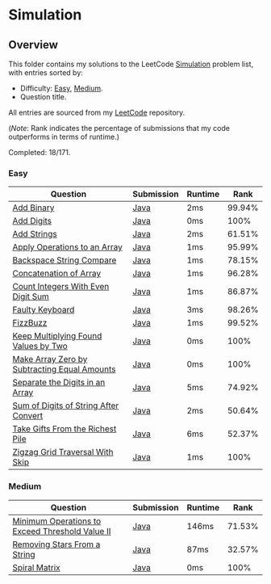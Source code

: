 # Simulation

## Overview
This folder contains my solutions to the LeetCode [Simulation](https://leetcode.com/problem-list/simulation/) problem list,
with entries sorted by:
- Difficulty: [Easy](#easy), [Medium](#medium).
- Question title.

All entries are sourced from my [LeetCode](https://github.com/shumarb/leetcode) repository.

(*Note*: Rank indicates the percentage of submissions that my code outperforms in terms of runtime.)

Completed: 18/171.

### Easy
| Question                                                                                                                                | Submission                                                                                                          | Runtime | Rank   |
|-----------------------------------------------------------------------------------------------------------------------------------------|---------------------------------------------------------------------------------------------------------------------|---------|--------|
| [Add Binary](https://leetcode.com/problems/add-binary/description/)                                                                     | [Java](https://github.com/shumarb/leetcode/blob/main/submissions/java/AddBinary.java)                               | 2ms     | 99.94% |
| [Add Digits](https://leetcode.com/problems/add-digits/description/)                                                                     | [Java](https://github.com/shumarb/leetcode/blob/main/submissions/java/AddDigits.java)                               | 0ms     | 100%   |
| [Add Strings](https://leetcode.com/problems/add-strings/description/)                                                                   | [Java](https://github.com/shumarb/leetcode/blob/main/submissions/java/AddStrings.java)                              | 2ms     | 61.51% |
| [Apply Operations to an Array](https://leetcode.com/problems/apply-operations-to-an-array/description/)                                 | [Java](https://github.com/shumarb/leetcode/blob/main/submissions/java/ApplyOperationsToAnArray.java)                | 1ms     | 95.99% |
| [Backspace String Compare](https://leetcode.com/problems/backspace-string-compare/description/)                                         | [Java](https://github.com/shumarb/leetcode/blob/main/submissions/java/BackspaceStringCompare.java)                  | 1ms     | 78.15% |
| [Concatenation of Array](https://leetcode.com/problems/concatenation-of-array/)                                                         | [Java](https://github.com/shumarb/leetcode/blob/main/submissions/java/ConcatenationOfArrays.java)                   | 1ms     | 96.28% |
| [Count Integers With Even Digit Sum](https://leetcode.com/problems/count-integers-with-even-digit-sum/description/)                     | [Java](https://github.com/shumarb/leetcode/blob/main/submissions/java/CountIntegersWithEvenDigitSum.java)           | 1ms     | 86.87% |
| [Faulty Keyboard](https://leetcode.com/problems/faulty-keyboard/description/)                                                           | [Java](https://github.com/shumarb/leetcode/blob/main/submissions/java/FaultyKeyboard.java)                          | 3ms     | 98.26% |
| [FizzBuzz](https://leetcode.com/problems/fizz-buzz/description/)                                                                        | [Java](https://github.com/shumarb/leetcode/blob/main/submissions/java/FizzBuzz.java)                                | 1ms     | 99.52% |
| [Keep Multiplying Found Values by Two](https://leetcode.com/problems/keep-multiplying-found-values-by-two/description/)                 | [Java](https://github.com/shumarb/leetcode/blob/main/submissions/java//KeepMultiplyingFoundValuesByTwo.java)        | 0ms     | 100%   |
| [Make Array Zero by Subtracting Equal Amounts](https://leetcode.com/problems/make-array-zero-by-subtracting-equal-amounts/description/) | [Java](https://github.com/shumarb/leetcode/blob/main/submissions/java//MakeArrayZeroBySubtractingEqualAmounts.java) | 0ms     | 100%   |
| [Separate the Digits in an Array](https://leetcode.com/problems/separate-the-digits-in-an-array/description/)                           | [Java](https://github.com/shumarb/leetcode/blob/main/submissions/java/SeparateTheDigitsInAnArray.java)              | 5ms     | 74.92% |
| [Sum of Digits of String After Convert](https://leetcode.com/problems/sum-of-digits-of-string-after-convert/description/)               | [Java](https://github.com/shumarb/leetcode/blob/main/submissions/java/SumOfDigitsOfStringAfterConvert.java)         | 2ms     | 50.64% |
| [Take Gifts From the Richest Pile](https://leetcode.com/problems/take-gifts-from-the-richest-pile/description/)                         | [Java](https://github.com/shumarb/leetcode/blob/main/submissions/java/TakeGiftsFromTheRichestPile.java)             | 6ms     | 52.37% |
| [Zigzag Grid Traversal With Skip](https://leetcode.com/problems/zigzag-grid-traversal-with-skip/description/)                           | [Java](https://github.com/shumarb/leetcode/blob/main/submissions/java/ZigzagGridTraversalWithSkip.java)             | 1ms     | 100%   |

### Medium
| Question                                                                                                                                      | Submission                                                                                                             | Runtime | Rank   |
|-----------------------------------------------------------------------------------------------------------------------------------------------|------------------------------------------------------------------------------------------------------------------------|---------|--------|
| [Minimum Operations to Exceed Threshold Value II](https://leetcode.com/problems/minimum-operations-to-exceed-threshold-value-ii/description/) | [Java](https://github.com/shumarb/leetcode/blob/main/submissions/java/MinimumOperationsToExceedThresholdValueTwo.java) | 146ms   | 71.53% |
| [Removing Stars From a String](https://leetcode.com/problems/removing-stars-from-a-string/description/)                                       | [Java](https://github.com/shumarb/leetcode/blob/main/submissions/java/RemovingStarsFromAString.java)                   | 87ms    | 32.57% |
| [Spiral Matrix](https://leetcode.com/problems/spiral-matrix/description/)                                                                     | [Java](https://github.com/shumarb/leetcode/blob/main/submissions/java/SpiralMatrix.java)                               | 0ms     | 100%   |
